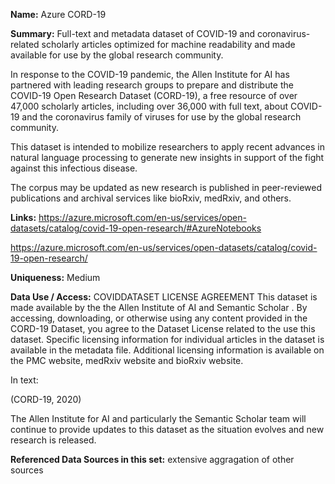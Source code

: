 **Name:** Azure CORD-19

**Summary:** 
Full-text and metadata dataset of COVID-19 and coronavirus-related scholarly articles optimized for machine readability and made available for use by the global research community.

In response to the COVID-19 pandemic, the Allen Institute for AI has partnered with leading research groups to prepare and distribute the COVID-19 Open Research Dataset (CORD-19), a free resource of over 47,000 scholarly articles, including over 36,000 with full text, about COVID-19 and the coronavirus family of viruses for use by the global research community.

This dataset is intended to mobilize researchers to apply recent advances in natural language processing to generate new insights in support of the fight against this infectious disease.

The corpus may be updated as new research is published in peer-reviewed publications and archival services like bioRxiv, medRxiv, and others.

**Links:** 
https://azure.microsoft.com/en-us/services/open-datasets/catalog/covid-19-open-research/#AzureNotebooks

https://azure.microsoft.com/en-us/services/open-datasets/catalog/covid-19-open-research/

**Uniqueness:** Medium

**Data Use / Access:** 
COVIDDATASET LICENSE AGREEMENT
This dataset is made available by the the Allen Institute of AI and Semantic Scholar . By accessing, downloading, or otherwise using any content provided in the CORD-19 Dataset, you agree to the Dataset License related to the use this dataset. Specific licensing information for individual articles in the dataset is available in the metadata file. Additional licensing information is available on the PMC website, medRxiv website and bioRxiv website.

In text:

(CORD-19, 2020)

The Allen Institute for AI and particularly the Semantic Scholar team will continue to provide updates to this dataset as the situation evolves and new research is released.

**Referenced Data Sources in this set:** extensive aggragation of other sources
